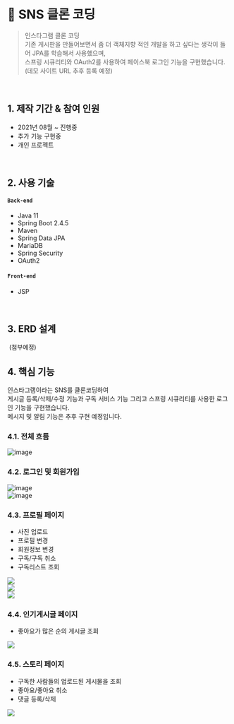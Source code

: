 # :pushpin: SNS 클론 코딩
>인스타그램 클론 코딩<br>
>기존 게시판을 만들어보면서 좀 더 객체지향 적인 개발을 하고 싶다는 생각이 들어 JPA를 학습해서 사용했으며,<br>
>스프링 시큐리티와 OAuth2를 사용하여 페이스북 로그인 기능을 구현했습니다.<br>
>(데모 사이트 URL 추후 등록 예정)

</br>

## 1. 제작 기간 & 참여 인원
- 2021년 08월 ~ 진행중
- 추가 기능 구현중
- 개인 프로젝트

</br>

## 2. 사용 기술
#### `Back-end`
  - Java 11
  - Spring Boot 2.4.5
  - Maven
  - Spring Data JPA
  - MariaDB
  - Spring Security
  - OAuth2 
#### `Front-end`
  - JSP

</br>

## 3. ERD 설계
![]()
(첨부예정)


## 4. 핵심 기능
인스타그램이라는 SNS를 클론코딩하여<br>
게시글 등록/삭제/수정 기능과 구독 서비스 기능 그리고 스프링 시큐리티를 사용한 로그인 기능을 구현했습니다.<br>
메시지 및 알림 기능은 추후 구현 예정입니다.

### 4.1. 전체 흐름
![image](https://user-images.githubusercontent.com/45502553/134457600-1e0de60f-2927-40e9-8443-7a2154a2bd45.png)

### 4.2. 로그인 및 회원가입
![image](https://user-images.githubusercontent.com/45502553/134455832-68abdb7e-6c5a-4fc4-b685-857c435a644f.png)<br>
![image](https://user-images.githubusercontent.com/45502553/134455853-9d26cdcc-f495-4cdf-8f41-5c34d60d0cd9.png)


### 4.3. 프로필 페이지
- 사진 업로드
- 프로필 변경
- 회원정보 변경
- 구독/구독 취소
- 구독리스트 조회

![](https://images.velog.io/images/jyo925/post/9a32e73f-76c6-4ef3-a626-00940bd661f5/image.png)<br>
![](https://images.velog.io/images/jyo925/post/5e2f0c29-8716-46b3-90a5-b690e672f297/image.png)<br>
![](https://images.velog.io/images/jyo925/post/44042597-3377-46bc-8058-14eb7ecb2633/image.png)<br>

### 4.4. 인기게시글 페이지
- 좋아요가 많은 순의 게시글 조회

![](https://images.velog.io/images/jyo925/post/a3f35b31-29ce-420c-9b4f-94ca77d6d580/image.png)

### 4.5. 스토리 페이지
- 구독한 사람들의 업로드된 게시물을 조회
- 좋아요/좋아요 취소
- 댓글 등록/삭제

![](https://images.velog.io/images/jyo925/post/0db63abe-49a0-4c39-9a4f-e7739e6786f2/image.png)
</br>
